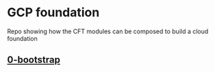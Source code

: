# GCP foundation
Repo showing how the CFT modules can be composed to build a cloud foundation

## [0-bootstrap](./0-bootstrap/README.md)
